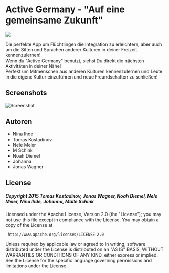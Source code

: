 # Active Germany - "Auf eine gemeinsame Zukunft"

![](https://jhbadge.com/?evt=ber&year=2015) 

Die perfekte App um Flüchtlingen die Integration zu erleichtern, 
aber auch um die Sitten und Sprachen anderer Kulturen in deiner Freizeit kennenzulernen!<br>
Wenn du "Active Germany" benutzt, siehst Du direkt die nächsten Aktivitäten in deiner Nähe!
<br> Perfekt um Mitmenschen aus anderen Kulturen kennenzulernen und Leute in die eigene Kultur einzuführen und neue Freundschaften zu schließen!

## Screenshots
<img src="http://i.imgur.com/wlD2iJM.jpg" alt="Screenshot"/>

## Autoren
* Nina Ihde
* Tomas Kostadinov
* Nele Meier
* M Schink
* Noah Diemel
* Johanna
* Jonas Wagner

## License
##### Copyright 2015 Tomas Kostadinov, Jonas Wagner, Noah Diemel, Nele Meier, Nina Ihde, Johanna, Malte Schink 

   Licensed under the Apache License, Version 2.0 (the "License");
   you may not use this file except in compliance with the License.
   You may obtain a copy of the License at

     http://www.apache.org/licenses/LICENSE-2.0

   Unless required by applicable law or agreed to in writing, software
   distributed under the License is distributed on an "AS IS" BASIS,
   WITHOUT WARRANTIES OR CONDITIONS OF ANY KIND, either express or implied.
   See the License for the specific language governing permissions and
   limitations under the License.
